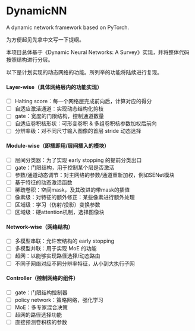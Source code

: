 # DynamicNN

A dynamic network framework based on PyTorch.


为方便起见先拿中文写一下提纲。

本项目总体基于《Dynamic Neural Networks: A Survey》实现，并将整体代码按照结构进行分层。

以下是计划实现的动态网络的功能。所列举的功能将陆续进行复现。

#### Layer-wise（具体网络层内的功能实现）
- [ ] Halting score：每一个网络层完成前向后，计算对应的得分
- [ ] 自适应激活通道：实现动态结构化剪枝
- [ ] gate：宽度的门限结构，控制通道数量
- [ ] 自适应卷积核形状：可形变卷积 & 多组卷积核参数加权后前向
- [ ] 分辨率级：对不同尺寸输入图像的首层 stride 动态选择

#### Module-wise（即插即用/层间插入的模块）
- [ ] 层间分类器：为了实现 early stopping 的提前分类出口
- [ ] gate：门限结构，用于控制某个层是否激活
- [ ] 参数/通道动态调节：对主网络的参数/通道重新加权，例如SENet模块
- [ ] 基于特征的动态激活函数
- [ ] 稀疏卷积：空间mask，及其改进的带mask的插值
- [ ] 像素级：对特征的额外修正：某些像素进行额外处理
- [ ] 区域级：学习（仿射/投影）变换参数
- [ ] 区域级：硬attention机制，选择图像块

#### Network-wise（网络结构）
- [ ] 多模型串联：允许宏结构的 early stopping
- [ ] 多模型并联：用于实现 MoE 的功能
- [ ] 超网：以能够实现路径选择/动态路由
- [ ] 不同子网络对应不同分辨率特征，从小到大执行子网

#### Controller（控制网络的组件）
- [ ] gate：门限结构控制器
- [ ] policy network：策略网络，强化学习
- [ ] MoE：多专家混合决策
- [ ] 超网的路径选择功能
- [ ] 直接预测卷积核的参数
